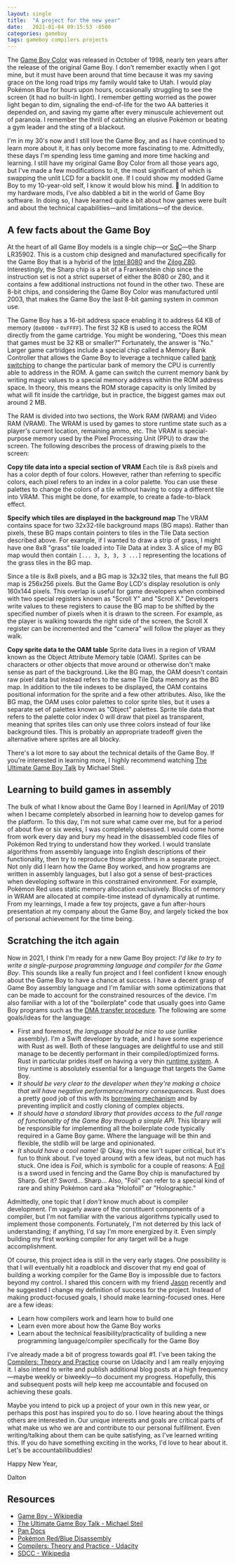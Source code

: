 ```yaml
---
layout: single
title:  "A project for the new year"
date:   2021-01-04 09:15:53 -0500
categories: gameboy
tags: gameboy compilers projects
---
```

The [Game Boy Color](https://en.wikipedia.org/wiki/Game_Boy_Color) was released in October of 1998, nearly ten years after the release of the original Game Boy. I don't remember exactly when I got mine, but it must have been around that time because it was my saving grace on the long road trips my family would take to Utah. I would play Pokémon Blue for hours upon hours, occasionally struggling to see the screen (it had no built-in light). I remember getting worried as the power light began to dim, signaling the end-of-life for the two AA batteries it depended on, and saving my game after every minuscule achievement out of paranoia. I remember the thrill of catching an elusive Pokémon or beating a gym leader and the sting of a blackout.

I'm in my 30's now and I still love the Game Boy, and as I have continued to learn more about it, it has only become more fascinating to me. Admittedly, these days I'm spending less time gaming and more time hacking and learning. I still have my original Game Boy Color from all those years ago, but I've made a few modifications to it, the most significant of which is swapping the unlit LCD for a backlit one. If I could show my modded Game Boy to my 10-year-old self, I know it would blow his mind. 🤯 In addition to my hardware mods, I've also dabbled a bit in the world of Game Boy software. In doing so, I have learned quite a bit about how games were built and about the technical capabilities—and limitations—of the device.

## A few facts about the Game Boy

At the heart of all Game Boy models is a single chip—or [SoC](https://en.wikipedia.org/wiki/System_on_a_chip)—the Sharp LR35902. This is a custom chip designed and manufactured specifically for the Game Boy that is a hybrid of the [Intel 8080](https://en.wikipedia.org/wiki/Intel_8080) and the [Zilog Z80](https://en.wikipedia.org/wiki/Zilog_Z80). Interestingly, the Sharp chip is a bit of a Frankenstein chip since the instruction set is not a strict superset of either the 8080 or Z80, and it contains a few additional instructions not found in the other two. These are 8-bit chips, and considering the Game Boy Color was manufactured until 2003, that makes the Game Boy the last 8-bit gaming system in common use.

The Game Boy has a 16-bit address space enabling it to address 64 KB of memory (`0x0000` - `0xFFFF`). The first 32 KB is used to access the ROM directly from the game cartridge. You might be wondering, "Does this mean that games must be 32 KB or smaller?" Fortunately, the answer is "No." Larger game cartridges include a special chip called a Memory Bank Controller that allows the Game Boy to leverage a technique called [bank switching](https://en.wikipedia.org/wiki/Bank_switching) to change the particular bank of memory the CPU is currently able to address in the ROM. A game can switch the current memory bank by writing magic values to a special memory address within the ROM address space. In theory, this means the ROM storage capacity is only limited by what will fit inside the cartridge, but in practice, the biggest games max out around 2 MB.

The RAM is divided into two sections, the Work RAM (WRAM) and Video RAM (VRAM). The WRAM is used by games to store runtime state such as a player's current location, remaining ammo, etc. The VRAM is special-purpose memory used by the Pixel Processing Unit (PPU) to draw the screen. The following describes the process of drawing pixels to the screen:

**Copy tile data into a special section of VRAM**
Each tile is 8x8 pixels and has a color depth of four colors. However, rather than referring to specific colors, each pixel refers to an index in a color palette. You can use these palettes to change the colors of a tile without having to copy a different tile into VRAM. This might be done, for example, to create a fade-to-black effect.

**Specify which tiles are displayed in the background map**
The VRAM contains space for two 32x32-tile background maps (BG maps). Rather than pixels, these BG maps contain pointers to tiles in the Tile Data section described above. For example, if I wanted to draw a strip of grass, I might have one 8x8 "grass" tile loaded into Tile Data at index 3. A slice of my BG map would then contain `[... 3, 3, 3, 3 ...]` representing the locations of the grass tiles in the BG map.

Since a tile is 8x8 pixels, and a BG map is 32x32 tiles, that means the full BG map is 256x256 pixels. But the Game Boy LCD's display resolution is only 160x144 pixels. This overlap is useful for game developers when combined with two special registers known as "Scroll Y" and "Scroll X." Developers write values to these registers to cause the BG map to be shifted by the specified number of pixels when it is drawn to the screen. For example, as the player is walking towards the right side of the screen, the Scroll X register can be incremented and the "camera" will follow the player as they walk.

**Copy sprite data to the OAM table**
Sprite data lives in a region of VRAM known as the Object Attribute Memory table (OAM). Sprites can be characters or other objects that move around or otherwise don't make sense as part of the background. Like the BG map, the OAM doesn't contain raw pixel data but instead refers to the same Tile Data memory as the BG map. In addition to the tile indexes to be displayed, the OAM contains positional information for the sprite and a few other attributes. Also, like the BG map, the OAM uses color palettes to color sprite tiles, but it uses a separate set of palettes known as "Object" palettes. Sprite tile data that refers to the palette color index 0 will draw that pixel as transparent, meaning that sprites tiles can only use three colors instead of four like background tiles. This is probably an appropriate tradeoff given the alternative where sprites are all blocky.

There's a lot more to say about the technical details of the Game Boy. If you're interested in learning more, I highly recommend watching [The Ultimate Game Boy Talk](https://www.youtube.com/watch?v=HyzD8pNlpwI) by Michael Steil.

## Learning to build games in assembly

The bulk of what I know about the Game Boy I learned in April/May of 2019 when I became completely absorbed in learning how to develop games for the platform. To this day, I'm not sure what came over me, but for a period of about five or six weeks, I was completely obsessed. I would come home from work every day and bury my head in the disassembled code files of Pokémon Red trying to understand how they worked. I would translate algorithms from assembly language into English descriptions of their functionality, then try to reproduce those algorithms in a separate project. Not only did I learn how the Game Boy worked, and how programs are written in assembly languages, but I also got a sense of best-practices when developing software in this constrained environment. For example, Pokémon Red uses static memory allocation exclusively. Blocks of memory in WRAM are allocated at compile-time instead of dynamically at runtime. From my learnings, I made a few toy projects, gave a fun after-hours presentation at my company about the Game Boy, and largely ticked the box of personal achievement for the time being.

## Scratching the itch again

Now in 2021, I think I'm ready for a new Game Boy project: *I'd like to try to write a single-purpose programming language and compiler for the Game Boy*. This sounds like a really fun project and I feel confident I know enough about the Game Boy to have a chance at success. I have a decent grasp of Game Boy assembly language and I'm familiar with some optimizations that can be made to account for the constrained resources of the device. I'm also familiar with a lot of the "boilerplate" code that usually goes into Game Boy programs such as the [DMA transfer procedure](http://bgb.bircd.org/pandocs.htm#lcdoamdmatransfers). The following are some goals/ideas for the language:

- First and foremost, *the language should be nice to use* (unlike assembly). I'm a Swift developer by trade, and I have some experience with Rust as well. Both of these languages are delightful to use and still manage to be decently performant in their compiled/optimized forms. Rust in particular prides itself on having a very thin [runtime system](https://en.wikipedia.org/wiki/Runtime_system). A tiny runtime is absolutely essential for a language that targets the Game Boy.
- *It should be very clear to the developer when they're making a choice that will have negative performance/memory consequences*. Rust does a pretty good job of this with its [borrowing mechanism](https://doc.rust-lang.org/book/ch04-02-references-and-borrowing.html) and by preventing implicit and costly cloning of complex objects.
- *It should have a standard library that provides access to the full range of functionality of the Game Boy through a simple API*. This library will be responsible for implementing all the boilerplate code typically required in a Game Boy game. Where the language will be thin and flexible, the stdlib will be large and opinionated.
- *It should have a cool name!* 😝 Okay, this one isn't super critical, but it's fun to think about. I've toyed around with a few ideas, but not much has stuck. One idea is _Foil_, which is symbolic for a couple of reasons: A [Foil](https://en.wikipedia.org/wiki/Foil_(fencing)) is a sword used in fencing and the Game Boy chip is manufactured by Sharp. Get it? Sword... Sharp... Also, "Foil" can refer to a special kind of rare and shiny Pokémon card aka "Holofoil" or "Holographic."

Admittedly, one topic that I _don't_ know much about is compiler development. I'm vaguely aware of the constituent components of a compiler, but I'm not familiar with the various algorithms typically used to implement those components. Fortunately, I'm not deterred by this lack of understanding; if anything, I'd say I'm more energized by it. Even simply building my first working compiler for any target will be a huge accomplishment.

Of course, this project idea is still in the very early stages. One possibility is that I will eventually hit a roadblock and discover that my end goal of building a working compiler for the Game Boy is impossible due to factors beyond my control. I shared this concern with my friend [Jason](https://twitter.com/jasonbrennan) recently and he suggested I change my definition of success for the project. Instead of making product-focused goals, I should make learning-focused ones. Here are a few ideas:

- Learn how compilers work and learn how to build one
- Learn even more about how the Game Boy works
- Learn about the technical feasibility/practicality of building a new programming language/compiler specifically for the Game Boy

I've already made a bit of progress towards goal #1. I've been taking the [Compilers: Theory and Practice](https://www.udacity.com/course/compilers-theory-and-practice--ud168) course on Udacity and I am really enjoying it. I also intend to write and publish additional blog posts at a high frequency—maybe weekly or biweekly—to document my progress. Hopefully, this and subsequent posts will help keep me accountable and focused on achieving these goals.

Maybe you intend to pick up a project of your own in this new year, or perhaps this post has inspired you to do so. I love hearing about the things others are interested in. Our unique interests and goals are critical parts of what make us who we are and contribute to our personal fulfillment. Even writing/talking about them can be quite satisfying, as I've learned writing this. If you do have something exciting in the works, I'd love to hear about it. Let's be accountabilibuddies!

Happy New Year,

Dalton

## Resources

- [Game Boy - Wikipedia](https://en.wikipedia.org/wiki/Game_Boy)
- [The Ultimate Game Boy Talk - Michael Steil](https://www.youtube.com/watch?v=HyzD8pNlpwI)
- [Pan Docs](http://bgb.bircd.org/pandocs.htm)
- [Pokémon Red/Blue Disassembly](https://github.com/pret/pokered)
- [Compilers: Theory and Practice - Udacity](https://www.udacity.com/course/compilers-theory-and-practice--ud168)
- [SDCC - Wikipedia](https://en.wikipedia.org/wiki/Small_Device_C_Compiler)
